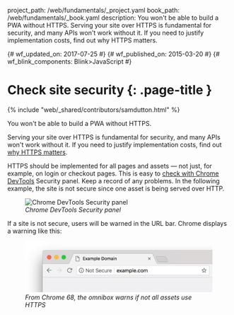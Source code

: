 project_path: /web/fundamentals/_project.yaml
book_path: /web/fundamentals/_book.yaml
description: You won't be able to build a PWA without HTTPS. Serving your site over HTTPS is fundamental for security, and many APIs won't work without it. If you need to justify implementation costs, find out why HTTPS matters.

{# wf_updated_on: 2017-07-25 #}
{# wf_published_on: 2015-03-20 #}
{# wf_blink_components: Blink>JavaScript #}

# Check site security {: .page-title }

{% include "web/_shared/contributors/samdutton.html" %}


You won't be able to build a PWA without HTTPS.

Serving your site over HTTPS is fundamental for security, and many APIs won't work without it. If you need to justify implementation costs, find out [why HTTPS matters](https://developers.google.com/web/fundamentals/security/encrypt-in-transit/why-https).

HTTPS should be implemented for all pages and assets — not just, for example, on login or checkout pages. This is easy to [check with Chrome DevTools](https://developers.google.com/web/tools/chrome-devtools/security) Security panel. Keep a record of any problems. In the following example, the site is not secure since one asset is being served over HTTP.

<figure>
  <img src="images/devtools-security-1000.png" srcset="images/devtools-security-500.png 500w, images/devtools-security-1000.png 1000w" alt="Chrome DevTools Security panel">
  <figcaption><em>Chrome DevTools Security panel</em></figcaption>
</figure>

If a site is not secure, users will be warned in the URL bar. Chrome displays a warning like this:

<figure>
  <img src="images/not-secure.png" alt="Chrome 'not secure' warning">
  <figcaption><em>From Chrome 68, the omnibox warns if not all assets use HTTPS</em></figcaption>
</figure>


